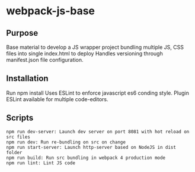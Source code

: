 # webpack-js-base
## Purpose
Base material to develop a JS wrapper project bundling multiple JS, CSS files into single index.html to deploy
Handles versioning through manifest.json file configuration.

## Installation
Run npm install
Uses ESLint to enforce javascript es6 conding style. Plugin ESLint available for multiple code-editors.

## Scripts
    npm run dev-server: Launch dev server on port 8081 with hot reload on src files
    npm run dev: Run re-bundling on src on change 
    npm run start-server: Launch http-server based on NodeJS in dist folder
    npm run build: Run src bundling in webpack 4 production mode
    npm run lint: Lint JS code
